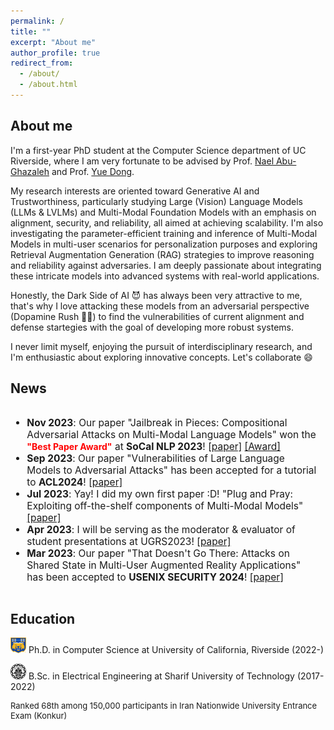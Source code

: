 ```yaml
---
permalink: /
title: ""
excerpt: "About me"
author_profile: true
redirect_from: 
  - /about/
  - /about.html
---
```


## About me

I'm a first-year PhD student at the Computer Science department of UC Riverside, where I am very fortunate to be advised by Prof. [Nael Abu-Ghazaleh](https://www.cs.ucr.edu/~nael/) and Prof. [Yue Dong](https://yuedong.us/).

My research interests are oriented toward Generative AI and Trustworthiness, particularly studying Large (Vision) Language Models (LLMs & LVLMs) and Multi-Modal Foundation Models with an emphasis on alignment, security, and reliability, all aimed at achieving scalability. I'm also investigating the parameter-efficient training and inference of Multi-Modal Models in multi-user scenarios for personalization purposes and exploring Retrieval Augmentation Generation (RAG) strategies to improve reasoning and reliability against adversaries. I am deeply passionate about integrating these intricate models into advanced systems with real-world applications. 

Honestly, the Dark Side of AI 😈 has always been very attractive to me, that's why I love attacking these models from an adversarial perspective (Dopamine Rush 🌊🧨) to find the vulnerabilities of current alignment and defense startegies with the goal of developing more robust systems. 


<!-- Here you can find my [CV](https://drive.google.com/file/d/1Ifl76axYbNrwn3AmkGRNLfZGqTpd2eEt/view?usp=share_link). -->

I never limit myself, enjoying the pursuit of interdisciplinary research, and I'm enthusiastic about exploring innovative concepts. Let's collaborate 😄

<!-- I am mostly interested in the intersection of AI and Systems. I have been working on Machine Learning Models' capacity and continual learning (Soon to be published), AR/VR privacy and security (Soon to be published), and NLP [(LLM's biases tackling from adversarial attacks perspective)](https://drive.google.com/file/d/1RCqOIbcls_TyYLF5-qF5xSh6Cb_RgwYB/view?usp=share_link).  -->


<!-- This is the front page of a website that is powered by the [academicpages template](https://github.com/academicpages/academicpages.github.io) and hosted on GitHub pages. [GitHub pages](https://pages.github.com) is a free service in which websites are built and hosted from code and data stored in a GitHub repository, automatically updating when a new commit is made to the respository. This template was forked from the [Minimal Mistakes Jekyll Theme](https://mmistakes.github.io/minimal-mistakes/) created by Michael Rose, and then extended to support the kinds of content that academics have: publications, talks, teaching, a portfolio, blog posts, and a dynamically-generated CV. You can fork [this repository](https://github.com/academicpages/academicpages.github.io) right now, modify the configuration and markdown files, add your own PDFs and other content, and have your own site for free, with no ads! An older version of this template powers my own personal website at [stuartgeiger.com](http://stuartgeiger.com), which uses [this Github repository](https://github.com/staeiou/staeiou.github.io). -->


<!-- News! 
------ -->
<!-- ## News!

<span style="font-weight:400;font-size:14px"> Nov 2023: ["Jailbreak in Pieces"](https://arxiv.org/pdf/2307.14539.pdf): Won the <span style="font-weight:700;font-size:14px;color:red">"Best Paper Award"</span> at [SoCal NLP 2023](https://socalnlp.github.io/symp23/index.html#award)!

<span style="font-weight:400;font-size:14px"> Sep 2023: ["Vulnerabilities of Large Language Models to Adversarial Attacks](https://llm-vulnerability.github.io/)" accepted to <span style="font-weight:700;font-size:14px">ACL'24 for a tutorial!</span></span>

<span style="font-weight:400;font-size:14px"> July 2023: I did my own first paper :D, [Plug and Pray: Exploiting off-the-shelf components of Multi-Modal Models](https://arxiv.org/abs/2307.14539), check it out!</span>

<span style="font-weight:400;font-size:14px"> April 2023: I will be serving as the moderator & evaluator of student presentations at [UGRS2023](https://engage.ucr.edu/symposium)!</span>
 -->
 
News
------
<font size="3">
<div style="overflow-y: auto; max-height: 300px; padding-right: 10px; font-size: 15.5px;">
<ul>
	<li>
		<b>Nov 2023</b>: Our paper "Jailbreak in Pieces: Compositional Adversarial Attacks on Multi-Modal Language Models" won the <span style="font-weight:700;font-size:14px;color:red">"Best Paper Award"</span> at <b>SoCal NLP 2023</b>!
		<a href="https://arxiv.org/abs/2307.14539" target="_blank">[paper]</a>
    <a href="https://socalnlp.github.io/symp23/index.html#award" target="_blank">[Award]</a>
	</li>
	<li>
		<b>Sep 2023</b>: Our paper "Vulnerabilities of Large Language Models to Adversarial Attacks" has been accepted for a tutorial to <b>ACL2024</b>! 
		<a href="https://arxiv.org/abs/2310.10844" target="_blank">[paper]</a>
	</li>
	<li>
		<b>Jul 2023</b>: Yay! I did my own first paper :D! "Plug and Pray: Exploiting off-the-shelf components of Multi-Modal Models" 
		<a href="https://arxiv.org/abs/2307.14539v1" target="_blank">[paper]</a>
	</li>
	<li>
		<b>Apr 2023</b>: I will be serving as the moderator & evaluator of student presentations at UGRS2023! 
		<a href="https://engage.ucr.edu/symposium" target="_blank">[paper]</a>
	</li>
	<li>
		<b>Mar 2023</b>: Our paper "That Doesn't Go There: Attacks on Shared State in Multi-User Augmented Reality Applications" has been accepted to <b>USENIX SECURITY 2024</b>! 
		<a href="https://arxiv.org/abs/2308.09146">[paper]</a>
	</li>
</ul>
</div>
</font>

Education
------
<img src="images/ucr.png" width="25" height="25"><span style="font-weight:400;font-size:14px"> Ph.D. in Computer Science at University of California, Riverside (2022-)</span>

<img src="images/sharif.svg" width="25" height="25"><span style="font-weight:400;font-size:14px"> B.Sc. in Electrical Engineering at Sharif University of Technology (2017-2022)</span>
<p style="font-weight:400;font-size:13px">Ranked 68th among 150,000 participants in Iran Nationwide University Entrance Exam (Konkur)</p>

<!-- A data-driven personal website
======
Like many other Jekyll-based GitHub Pages templates, academicpages makes you separate the website's content from its form. The content & metadata of your website are in structured markdown files, while various other files constitute the theme, specifying how to transform that content & metadata into HTML pages. You keep these various markdown (.md), YAML (.yml), HTML, and CSS files in a public GitHub repository. Each time you commit and push an update to the repository, the [GitHub pages](https://pages.github.com/) service creates static HTML pages based on these files, which are hosted on GitHub's servers free of charge.

Many of the features of dynamic content management systems (like Wordpress) can be achieved in this fashion, using a fraction of the computational resources and with far less vulnerability to hacking and DDoSing. You can also modify the theme to your heart's content without touching the content of your site. If you get to a point where you've broken something in Jekyll/HTML/CSS beyond repair, your markdown files describing your talks, publications, etc. are safe. You can rollback the changes or even delete the repository and start over -- just be sure to save the markdown files! Finally, you can also write scripts that process the structured data on the site, such as [this one](https://github.com/academicpages/academicpages.github.io/blob/master/talkmap.ipynb) that analyzes metadata in pages about talks to display [a map of every location you've given a talk](https://academicpages.github.io/talkmap.html). -->

<!-- Getting started
======
1. Register a GitHub account if you don't have one and confirm your e-mail (required!)
1. Fork [this repository](https://github.com/academicpages/academicpages.github.io) by clicking the "fork" button in the top right. 
1. Go to the repository's settings (rightmost item in the tabs that start with "Code", should be below "Unwatch"). Rename the repository "[your GitHub username].github.io", which will also be your website's URL.
1. Set site-wide configuration and create content & metadata (see below -- also see [this set of diffs](http://archive.is/3TPas) showing what files were changed to set up [an example site](https://getorg-testacct.github.io) for a user with the username "getorg-testacct")
1. Upload any files (like PDFs, .zip files, etc.) to the files/ directory. They will appear at https://[your GitHub username].github.io/files/example.pdf.  
1. Check status by going to the repository settings, in the "GitHub pages" section

Site-wide configuration
------
The main configuration file for the site is in the base directory in [_config.yml](https://github.com/academicpages/academicpages.github.io/blob/master/_config.yml), which defines the content in the sidebars and other site-wide features. You will need to replace the default variables with ones about yourself and your site's github repository. The configuration file for the top menu is in [_data/navigation.yml](https://github.com/academicpages/academicpages.github.io/blob/master/_data/navigation.yml). For example, if you don't have a portfolio or blog posts, you can remove those items from that navigation.yml file to remove them from the header. 

Create content & metadata
------
For site content, there is one markdown file for each type of content, which are stored in directories like _publications, _talks, _posts, _teaching, or _pages. For example, each talk is a markdown file in the [_talks directory](https://github.com/academicpages/academicpages.github.io/tree/master/_talks). At the top of each markdown file is structured data in YAML about the talk, which the theme will parse to do lots of cool stuff. The same structured data about a talk is used to generate the list of talks on the [Talks page](https://academicpages.github.io/talks), each [individual page](https://academicpages.github.io/talks/2012-03-01-talk-1) for specific talks, the talks section for the [CV page](https://academicpages.github.io/cv), and the [map of places you've given a talk](https://academicpages.github.io/talkmap.html) (if you run this [python file](https://github.com/academicpages/academicpages.github.io/blob/master/talkmap.py) or [Jupyter notebook](https://github.com/academicpages/academicpages.github.io/blob/master/talkmap.ipynb), which creates the HTML for the map based on the contents of the _talks directory).

**Markdown generator**

I have also created [a set of Jupyter notebooks](https://github.com/academicpages/academicpages.github.io/tree/master/markdown_generator
) that converts a CSV containing structured data about talks or presentations into individual markdown files that will be properly formatted for the academicpages template. The sample CSVs in that directory are the ones I used to create my own personal website at stuartgeiger.com. My usual workflow is that I keep a spreadsheet of my publications and talks, then run the code in these notebooks to generate the markdown files, then commit and push them to the GitHub repository.

How to edit your site's GitHub repository
------
Many people use a git client to create files on their local computer and then push them to GitHub's servers. If you are not familiar with git, you can directly edit these configuration and markdown files directly in the github.com interface. Navigate to a file (like [this one](https://github.com/academicpages/academicpages.github.io/blob/master/_talks/2012-03-01-talk-1.md) and click the pencil icon in the top right of the content preview (to the right of the "Raw | Blame | History" buttons). You can delete a file by clicking the trashcan icon to the right of the pencil icon. You can also create new files or upload files by navigating to a directory and clicking the "Create new file" or "Upload files" buttons. 

Example: editing a markdown file for a talk
![Editing a markdown file for a talk](/images/editing-talk.png)

For more info
------
More info about configuring academicpages can be found in [the guide](https://academicpages.github.io/markdown/). The [guides for the Minimal Mistakes theme](https://mmistakes.github.io/minimal-mistakes/docs/configuration/) (which this theme was forked from) might also be helpful. -->
